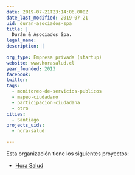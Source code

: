 ```yaml
---
date: 2019-07-21T23:14:06.000Z
date_last_modified: 2019-07-21
uid: duran-asociados-spa
title: |
  Durán & Asociados Spa.
legal_name: 
description: |
  
org_type: Empresa privada (startup)
website: www.horasalud.cl
year_founded: 2013
facebook: 
twitter: 
tags:
  - monitoreo-de-servicios-publicos
  - mapeo-ciudadano
  - participación-ciudadana
  - otro
cities: 
  - Santiago
projects_uids:
  - hora-salud

---
```


Esta organización tiene los siguientes proyectos:

- [Hora Salud](/proyectos/hora-salud)

